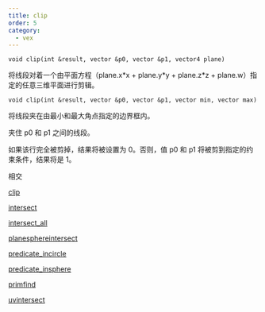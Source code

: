 ```yaml
---
title: clip
order: 5
category:
  - vex
---
```


`void clip(int &result, vector &p0, vector &p1, vector4 plane)`

将线段对着一个由平面方程（plane.x\*x + plane.y\*y + plane.z\*z + plane.w）指定的任意三维平面进行剪辑。

`void clip(int &result, vector &p0, vector &p1, vector min, vector max)`

将线段夹在由最小和最大角点指定的边界框内。

夹住 p0 和 p1 之间的线段。

如果该行完全被剪掉，结果将被设置为 0。否则，值 p0 和 p1 将被剪到指定的约束条件，结果将是 1。

相交

[clip](clip.html)

[intersect](intersect.html)

[intersect_all](intersect_all.html)

[planesphereintersect](planesphereintersect.html)

[predicate_incircle](predicate_incircle.html)

[predicate_insphere](predicate_insphere.html)

[primfind](primfind.html)

[uvintersect](uvintersect.html)

